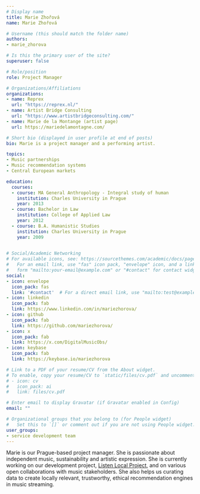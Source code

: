 ```yaml
---
# Display name
title: Marie Zhořová
name: Marie Zhořová

# Username (this should match the folder name)
authors:
- marie_zhorova

# Is this the primary user of the site?
superuser: false

# Role/position
role: Project Manager

# Organizations/Affiliations
organizations:
- name: Reprex
  url: "https://reprex.nl/"
- name: Artist Bridge Consulting
  url: "https://www.artistbridgeconsulting.com/"
- name: Marie de la Montange (artist page)
  url: https://mariedelamontagne.com/ 

# Short bio (displayed in user profile at end of posts)
bio: Marie is a project manager and a performing artist.  

topics:
- Music partnerships
- Music recommendation systems
- Central European markets

education:
  courses:
  - course: MA General Anthropology - Integral study of human
    institution: Charles University in Prague
    year: 2013
  - course: Bachelor in Law
    institution: College of Applied Law
    year: 2012
  - course: B.A. Humanistic Studies
    institution: Charles University in Prague
    year: 2009
    

# Social/Academic Networking
# For available icons, see: https://sourcethemes.com/academic/docs/page-builder/#icons
#   For an email link, use "fas" icon pack, "envelope" icon, and a link in the
#   form "mailto:your-email@example.com" or "#contact" for contact widget.
social:
- icon: envelope
  icon_pack: fas
  link: '#contact'  # For a direct email link, use "mailto:test@example.org".
- icon: linkedin
  icon_pack: fab
  link: https://www.linkedin.com/in/mariezhorova/
- icon: github
  icon_pack: fab
  link: https://github.com/mariezhorova/
- icon: x
  icon_pack: fab
  link: https://x.com/DigitalMusicObs/
- icon: keybase
  icon_pack: fab
  link: https://keybase.io/mariezhorova

# Link to a PDF of your resume/CV from the About widget.
# To enable, copy your resume/CV to `static/files/cv.pdf` and uncomment the lines below.
# - icon: cv
#   icon_pack: ai
#   link: files/cv.pdf

# Enter email to display Gravatar (if Gravatar enabled in Config)
email: ""

# Organizational groups that you belong to (for People widget)
#   Set this to `[]` or comment out if you are not using People widget.
user_groups:
- service development team
---
```


Marie is our Prague-based project manager. She is passionate about independent music, sustainability and artistic expression. She is currently working on our development project, [Listen Local Project](https://music.dataobservatory.eu/project/listen-local/), and on various open collaborations with music stakeholders. She also helps us curating data to create locally relevant, trustworthy, ethical recommendation engines in music streaming.
